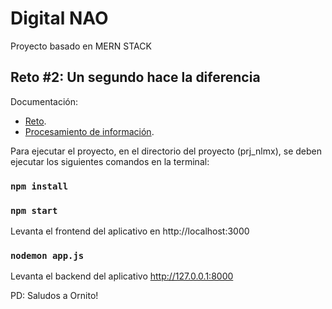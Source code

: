 # Digital NAO

Proyecto basado en MERN STACK

## Reto #2: Un segundo hace la diferencia

Documentación:
  - [Reto](https://drive.google.com/file/d/1YOe3IAFIw2Z3w51ZBF4GRuyQHyJ-s6Ff/view?usp=sharing).
  - [Procesamiento de información](https://drive.google.com/file/d/1jWMq_wXODNoS14-3pmuyCOpdJjZWdy2E/view?usp=sharing).

Para ejecutar el proyecto, en el directorio del proyecto (prj_nlmx), se deben ejecutar los siguientes comandos en la terminal:

### `npm install`
### `npm start`

Levanta el frontend del aplicativo en http://localhost:3000

### `nodemon app.js`

Levanta el backend del aplicativo http://127.0.0.1:8000

PD: Saludos a Ornito!
